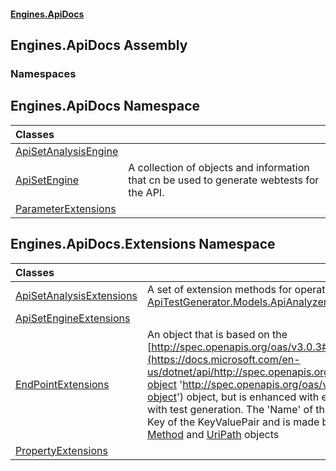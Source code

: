 #### [Engines.ApiDocs](Engines.ApiDocs.md 'Engines.ApiDocs')

## Engines.ApiDocs Assembly
### Namespaces

<a name='Engines.ApiDocs'></a>

## Engines.ApiDocs Namespace

| Classes | |
| :--- | :--- |
| [ApiSetAnalysisEngine](ApiSetAnalysisEngine.md 'Engines.ApiDocs.ApiSetAnalysisEngine') | |
| [ApiSetEngine](ApiSetEngine.md 'Engines.ApiDocs.ApiSetEngine') | A collection of objects and information that cn be used to  generate webtests for the API. |
| [ParameterExtensions](ParameterExtensions.md 'Engines.ApiDocs.ParameterExtensions') | |

<a name='Engines.ApiDocs.Extensions'></a>

## Engines.ApiDocs.Extensions Namespace

| Classes | |
| :--- | :--- |
| [ApiSetAnalysisExtensions](ApiSetAnalysisExtensions.md 'Engines.ApiDocs.Extensions.ApiSetAnalysisExtensions') | A set of extension methods for operating on an [ApiTestGenerator.Models.ApiAnalyzer.ApiSetAnalysis](https://docs.microsoft.com/en-us/dotnet/api/ApiTestGenerator.Models.ApiAnalyzer.ApiSetAnalysis 'ApiTestGenerator.Models.ApiAnalyzer.ApiSetAnalysis') model |
| [ApiSetEngineExtensions](ApiSetEngineExtensions.md 'Engines.ApiDocs.Extensions.ApiSetEngineExtensions') | |
| [EndPointExtensions](EndPointExtensions.md 'Engines.ApiDocs.Extensions.EndPointExtensions') | An object that is based on the [http://spec.openapis.org/oas/v3.0.3#operation-object](https://docs.microsoft.com/en-us/dotnet/api/http://spec.openapis.org/oas/v3.0.3#operation-object 'http://spec.openapis.org/oas/v3.0.3#operation-object') object, but is enhanced with extra information to help with test generation. The 'Name' of the object is stored in the Key of the KeyValuePair and is made  by combining the [Method](https://docs.microsoft.com/en-us/dotnet/api/Method 'Method') and [UriPath](https://docs.microsoft.com/en-us/dotnet/api/UriPath 'UriPath') objects |
| [PropertyExtensions](PropertyExtensions.md 'Engines.ApiDocs.Extensions.PropertyExtensions') | |
